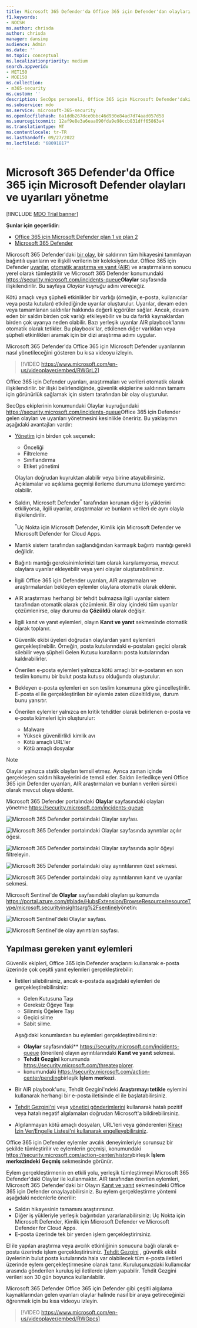 ```yaml
---
title: Microsoft 365 Defender'da Office 365 için Defender'dan olayları ve uyarıları yönetme
f1.keywords:
- NOCSH
ms.author: chrisda
author: chrisda
manager: dansimp
audience: Admin
ms.date: ''
ms.topic: conceptual
ms.localizationpriority: medium
search.appverid:
- MET150
- MOE150
ms.collection:
- m365-security
ms.custom: ''
description: SecOps personeli, Office 365 için Microsoft Defender'daki olayları yönetmek için Microsoft 365 Defender'daki Olaylar kuyruğunun nasıl kullanılacağını öğrenebilir.
ms.subservice: mdo
ms.service: microsoft-365-security
ms.openlocfilehash: 6a1ddb267dce0bbc46d930e84ad7d74aad057d58
ms.sourcegitcommit: 12af9e8e3a6eaa090fda9e98ccb831dff65863a4
ms.translationtype: MT
ms.contentlocale: tr-TR
ms.lasthandoff: 09/27/2022
ms.locfileid: "68091817"
---
```

# <a name="manage-incidents-and-alerts-from-microsoft-defender-for-office-365-in-microsoft-365-defender"></a>Microsoft 365 Defender'da Office 365 için Microsoft Defender olayları ve uyarıları yönetme

[!INCLUDE [MDO Trial banner](../includes/mdo-trial-banner.md)]

**Şunlar için geçerlidir:**
- [Office 365 için Microsoft Defender plan 1 ve plan 2](defender-for-office-365.md)
- [Microsoft 365 Defender](../defender/microsoft-365-defender.md)

Microsoft 365 Defender'daki [bir olay](/microsoft-365/security/defender/incidents-overview), bir saldırının tüm hikayesini tanımlayan bağıntılı uyarıların ve ilişkili verilerin bir koleksiyonudur. Office 365 için Defender [uyarılar](/microsoft-365/compliance/alert-policies#default-alert-policies), [otomatik araştırma ve yanıt (AIR)](office-365-air.md#the-overall-flow-of-air) ve araştırmaların sonucu yerel olarak tümleştirilir ve Microsoft 365 Defender konumundaki <https://security.microsoft.com/incidents-queue>**Olaylar** sayfasında ilişkilendirilir. Bu sayfaya _Olaylar kuyruğu_ adını vereceğiz.

Kötü amaçlı veya şüpheli etkinlikler bir varlığı (örneğin, e-posta, kullanıcılar veya posta kutuları) etkilediğinde uyarılar oluşturulur. Uyarılar, devam eden veya tamamlanan saldırılar hakkında değerli içgörüler sağlar. Ancak, devam eden bir saldırı birden çok varlığı etkileyebilir ve bu da farklı kaynaklardan birden çok uyarıya neden olabilir. Bazı yerleşik uyarılar AIR playbook'larını otomatik olarak tetikler. Bu playbook'lar, etkilenen diğer varlıkları veya şüpheli etkinlikleri aramak için bir dizi araştırma adımı uygular.

Microsoft 365 Defender'da Office 365 için Microsoft Defender uyarılarının nasıl yönetileceğini gösteren bu kısa videoyu izleyin.  
> [!VIDEO https://www.microsoft.com/en-us/videoplayer/embed/RWGrL2]

Office 365 için Defender uyarıları, araştırmaları ve verileri otomatik olarak ilişkilendirilir. bir ilişki belirlendiğinde, güvenlik ekiplerine saldırının tamamı için görünürlük sağlamak için sistem tarafından bir olay oluşturulur.

SecOps ekiplerinin konumundaki Olaylar kuyruğundaki <https://security.microsoft.com/incidents-queue>Office 365 için Defender gelen olayları ve uyarıları yönetmesini kesinlikle öneririz. Bu yaklaşımın aşağıdaki avantajları vardır:

- [Yönetim](/microsoft-365/security/defender/manage-incidents) için birden çok seçenek:
  - Önceliği
  - Filtreleme
  - Sınıflandırma
  - Etiket yönetimi

  Olayları doğrudan kuyruktan alabilir veya birine atayabilirsiniz. Açıklamalar ve açıklama geçmişi ilerleme durumunu izlemeye yardımcı olabilir.

- Saldırı, Microsoft Defender<sup>\*</sup> tarafından korunan diğer iş yüklerini etkiliyorsa, ilgili uyarılar, araştırmalar ve bunların verileri de aynı olayla ilişkilendirilir.

  <sup>\*</sup>Uç Nokta için Microsoft Defender, Kimlik için Microsoft Defender ve Microsoft Defender for Cloud Apps.

- Mantık sistem tarafından sağlandığından karmaşık bağıntı mantığı gerekli değildir.

- Bağıntı mantığı gereksinimlerinizi tam olarak karşılamıyorsa, mevcut olaylara uyarılar ekleyebilir veya yeni olaylar oluşturabilirsiniz.

- İlgili Office 365 için Defender uyarıları, AIR araştırmaları ve araştırmalardan bekleyen eylemler olaylara otomatik olarak eklenir.

- AIR araştırması herhangi bir tehdit bulmazsa ilgili uyarılar sistem tarafından otomatik olarak çözümlenir. Bir olay içindeki tüm uyarılar çözümlenirse, olay durumu da **Çözüldü** olarak değişir.

- İlgili kanıt ve yanıt eylemleri, olayın **Kanıt ve yanıt** sekmesinde otomatik olarak toplanır.

- Güvenlik ekibi üyeleri doğrudan olaylardan yanıt eylemleri gerçekleştirebilir. Örneğin, posta kutularındaki e-postaları geçici olarak silebilir veya şüpheli Gelen Kutusu kurallarını posta kutularından kaldırabilirler.

- Önerilen e-posta eylemleri yalnızca kötü amaçlı bir e-postanın en son teslim konumu bir bulut posta kutusu olduğunda oluşturulur.

- Bekleyen e-posta eylemleri en son teslim konumuna göre güncelleştirilir. E-posta el ile gerçekleştirilen bir eylemle zaten düzeltildiyse, durum bunu yansıtır.

- Önerilen eylemler yalnızca en kritik tehditler olarak belirlenen e-posta ve e-posta kümeleri için oluşturulur:
  - Malware
  - Yüksek güvenilirlikli kimlik avı
  - Kötü amaçlı URL'ler
  - Kötü amaçlı dosyalar

> [!NOTE]
> Olaylar yalnızca statik olayları temsil etmez. Ayrıca zaman içinde gerçekleşen saldırı hikayelerini de temsil eder. Saldırı ilerledikçe yeni Office 365 için Defender uyarıları, AIR araştırmaları ve bunların verileri sürekli olarak mevcut olaya eklenir.

Microsoft 365 Defender portalındaki **Olaylar** sayfasındaki olayları yönetme:<https://security.microsoft.com/incidents-queue>

![Microsoft 365 Defender portalındaki Olaylar sayfası.](../../media/mdo-sec-ops-incidents.png)

![Microsoft 365 Defender portalındaki Olaylar sayfasında ayrıntılar açılır öğesi.](../../media/mdo-sec-ops-incident-details.png)

![Microsoft 365 Defender portalındaki Olaylar sayfasında açılır öğeyi filtreleyin.](../../media/mdo-sec-ops-incident-filters.png)

![Microsoft 365 Defender portalındaki olay ayrıntılarının özet sekmesi.](../../media/mdo-sec-ops-incident-summary-tab.png)

![Microsoft 365 Defender portalındaki olay ayrıntılarının kanıt ve uyarılar sekmesi.](../../media/mdo-sec-ops-incident-evidence-and-response-tab.png)

Microsoft Sentinel'de **Olaylar** sayfasındaki olayları şu konumda <https://portal.azure.com/#blade/HubsExtension/BrowseResource/resourceType/microsoft.securityinsightsarg%2Fsentinel>yönetin:

![Microsoft Sentinel'deki Olaylar sayfası.](../../media/mdo-sec-ops-microsoft-sentinel-incidents.png)

![Microsoft Sentinel'de olay ayrıntıları sayfası.](../../media/mdo-sec-ops-microsoft-sentinel-incident-details.png)

## <a name="response-actions-to-take"></a>Yapılması gereken yanıt eylemleri

Güvenlik ekipleri, Office 365 için Defender araçlarını kullanarak e-posta üzerinde çok çeşitli yanıt eylemleri gerçekleştirebilir:

- İletileri silebilirsiniz, ancak e-postada aşağıdaki eylemleri de gerçekleştirebilirsiniz:
  - Gelen Kutusuna Taşı
  - Gereksiz Öğeye Taşı
  - Silinmiş Öğelere Taşı
  - Geçici silme
  - Sabit silme.

  Aşağıdaki konumlardan bu eylemleri gerçekleştirebilirsiniz:

  - **Olaylar** sayfasındaki** <https://security.microsoft.com/incidents-queue> (önerilen) olayın ayrıntılarındaki **Kanıt ve yanıt** sekmesi.
  - **Tehdit Gezgini** konumunda <https://security.microsoft.com/threatexplorer>.
  - konumundaki <https://security.microsoft.com/action-center/pending>birleşik **İşlem merkezi**.

- Bir AIR playbook'unu, Tehdit Gezgini'ndeki **Araştırmayı tetikle** eylemini kullanarak herhangi bir e-posta iletisinde el ile başlatabilirsiniz.

- [Tehdit Gezgini'ni](threat-explorer.md) veya [yönetici gönderimlerini](admin-submission.md) kullanarak hatalı pozitif veya hatalı negatif algılamaları doğrudan Microsoft'a bildirebilirsiniz.

- Algılanmayan kötü amaçlı dosyaları, URL'leri veya gönderenleri [Kiracı İzin Ver/Engelle Listesi'ni kullanarak engelleyebilirsiniz](manage-tenant-allow-block-list.md).

Office 365 için Defender eylemler avcılık deneyimleriyle sorunsuz bir şekilde tümleştirilir ve eylemlerin geçmişi, konumundaki <https://security.microsoft.com/action-center/history>birleşik **İşlem merkezindeki** **Geçmiş** sekmesinde görünür.

Eylem gerçekleştirmenin en etkili yolu, yerleşik tümleştirmeyi Microsoft 365 Defender'daki Olaylar ile kullanmaktır. AIR tarafından önerilen eylemleri, Microsoft 365 Defender'daki bir Olayın [Kanıt ve yanıt](/microsoft-365/security/defender/investigate-incidents#evidence-and-response) sekmesindeki Office 365 için Defender onaylayabilirsiniz. Bu eylem gerçekleştirme yöntemi aşağıdaki nedenlerle önerilir:

- Saldırı hikayesinin tamamını araştırırsınız.
- Diğer iş yükleriyle yerleşik bağıntıdan yararlanabilirsiniz: Uç Nokta için Microsoft Defender, Kimlik için Microsoft Defender ve Microsoft Defender for Cloud Apps.
- E-posta üzerinde tek bir yerden işlem gerçekleştirirsiniz.

El ile yapılan araştırma veya avcılık etkinliğinin sonucuna bağlı olarak e-posta üzerinde işlem gerçekleştirirsiniz. [Tehdit Gezgini](threat-explorer.md) , güvenlik ekibi üyelerinin bulut posta kutularında hala var olabilecek tüm e-posta iletileri üzerinde eylem gerçekleştirmesine olanak tanır. Kuruluşunuzdaki kullanıcılar arasında gönderilen kuruluş içi iletilerde işlem yapabilir. Tehdit Gezgini verileri son 30 gün boyunca kullanılabilir.

Microsoft 365 Defender Office 365 için Defender gibi çeşitli algılama kaynaklarından gelen uyarıları olaylar halinde nasıl bir araya getireceğinizi öğrenmek için bu kısa videoyu izleyin. 
> [!VIDEO https://www.microsoft.com/en-us/videoplayer/embed/RWGpcs]

